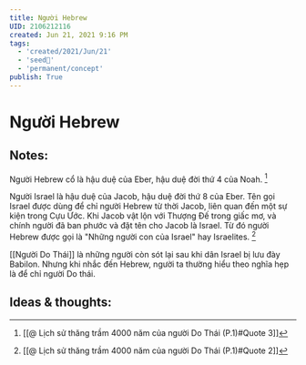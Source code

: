 ```yaml
---
title: Người Hebrew
UID: 2106212116
created: Jun 21, 2021 9:16 PM
tags:
  - 'created/2021/Jun/21'
  - 'seed🥜'
  - 'permanent/concept'
publish: True
---
```

# Người Hebrew

## Notes:
Người Hebrew cổ là hậu duệ của Eber, hậu duệ đời thứ 4 của Noah. [^1]

Người Israel là hậu duệ của Jacob, hậu duệ đời thứ 8 của Eber. Tên gọi Israel được dùng để chỉ người Hebrew từ thời Jacob, liên quan đến một sự kiện trong Cựu Ước. Khi Jacob vật lộn với Thượng Đế trong giấc mơ, và chính người đã ban phước và đặt tên cho Jacob là Israel. Từ đó người Hebrew được gọi là "Những người con của Israel" hay Israelites. [^2]

[[Người Do Thái]] là những người còn sót lại sau khi dân Israel bị lưu đày Babilon. Nhưng khi nhắc đến Hebrew, người ta thường hiểu theo nghĩa hẹp là để chỉ người Do thái.

## Ideas & thoughts:


[^1]:[[@ Lịch sử thăng trầm 4000 năm của người Do Thái (P.1)#Quote 3]]
[^2]:[[@ Lịch sử thăng trầm 4000 năm của người Do Thái (P.1)#Quote 2]]


